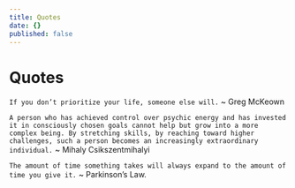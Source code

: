 ```yaml
---
title: Quotes
date: {}
published: false
---
```


# Quotes

`If you don’t prioritize your life, someone else will.`  ~ Greg McKeown

`A person who has achieved control over psychic energy and has invested it in consciously chosen goals cannot help but grow into a more complex being. By stretching skills, by reaching toward higher challenges, such a person becomes an increasingly extraordinary individual.`  ~ Mihaly Csikszentmihalyi

`The amount of time something takes will always expand to the amount of time you give it.` ~ Parkinson’s Law. 
